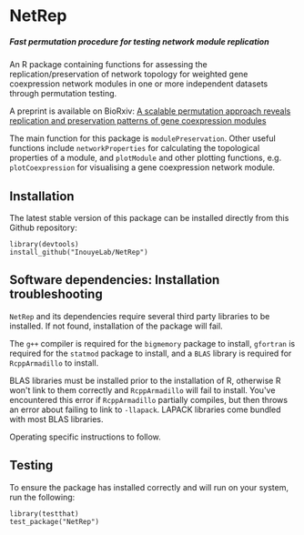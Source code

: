 # NetRep
##### Fast permutation procedure for testing network module replication

An R package containing functions for assessing the replication/preservation of 
network topology for weighted gene coexpression network modules in one or more
independent datasets through permutation testing.

A preprint is available on BioRxiv: [A scalable permutation approach reveals replication and preservation patterns of gene coexpression modules](http://biorxiv.org/content/early/2015/10/21/029553)

The main function for this package is `modulePreservation`. Other
useful functions include `networkProperties` for calculating the
topological properties of a module, and `plotModule` and other
plotting functions, e.g. `plotCoexpression` for visualising a
gene coexpression network module.

## Installation

The latest stable version of this package can be installed directly from this
Github repository:

```{r}
library(devtools)
install_github("InouyeLab/NetRep")
```

## Software dependencies: Installation troubleshooting

`NetRep` and its dependencies require several third party libraries to be
installed. If not found, installation of the package will fail.

The `g++` compiler is required for the `bigmemory` package to install, 
`gfortran` is required for the `statmod` package to install, and a `BLAS` 
library is required for `RcppArmadillo` to install.

BLAS libraries must be installed prior to the installation of R, otherwise R 
won't link to them correctly and `RcppArmadillo` will fail to install. You've 
encountered this error if `RcppArmadillo` partially compiles, but then throws 
an error about failing to link to `-llapack`. LAPACK libraries come bundled with
most BLAS libraries.

Operating specific instructions to follow. 

## Testing
To ensure the package has installed correctly and will run on your system, run the following:

```{r}
library(testthat)
test_package("NetRep")
```

